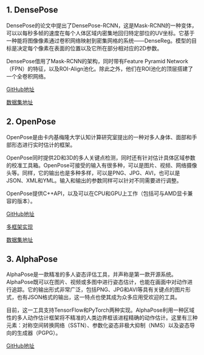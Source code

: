 ## 1. DensePose

DensePose的论文中提出了DensePose-RCNN，这是Mask-RCNN的一种变体，可以以每秒多帧的速度在每个人体区域内密集地回归特定部位的UV坐标。它基于一种能将图像像素通过卷积网络映射到密集网格的系统——DenseReg。模型的目标是决定每个像素在表面的位置以及它所在部分相对应的2D参数。

DensePose借用了Mask-RCNN的架构，同时带有Feature Pyramid Network（FPN）的特征，以及ROI-Align池化。除此之外，他们在ROI池化的顶层搭建了一个全卷积网络。

[GitHub地址](https://github.com/facebookresearch/Densepose)

[数据集地址](https://github.com/facebookresearch/DensePose/blob/master/INSTALL.md#fetch-densepose-data)

## 2. OpenPose

OpenPose是由卡内基梅隆大学认知计算研究室提出的一种对多人身体、面部和手部形态进行实时估计的框架。

OpenPose同时提供2D和3D的多人关键点检测，同时还有针对估计具体区域参数的校准工具箱。OpenPose可接受的输入有很多种，可以是图片、视频、网络摄像头等。同样，它的输出也是多种多样，可以是PNG、JPG、AVI，也可以是JSON、XML和YML。输入和输出的参数同样可以针对不同需要进行调整。

OpenPose提供C++API，以及可以在CPU和GPU上工作（包括可与AMD显卡兼容的版本）。

[GitHub地址](https://github.com/CMU-Perceptual-Computing-Lab/openpose)

[多框架实现](https://github.com/ZheC/Realtime_Multi-Person_Pose_Estimation)

[数据集地址](http://domedb.perception.cs.cmu.edu/)



## 3. AlphaPose

AlphaPose是一款精准的多人姿态评估工具，并声称是第一款开源系统。AlphaPose既可以在图片、视频或多图中进行姿态估计，也能在画面中对动作进行追踪。它的输出形式非常广泛，包括PNG、JPG和AVI等具有关键点的图片形式，也有JSON格式的输出，这一特点也使其成为众多应用受欢迎的工具。

目前，这一工具支持TensorFlow和PyTorch两种实现。AlphaPose利用一种区域性的多人动作估计框架将不精准的人类边界框该进程精确的动作估计。这里有三种元素：对称空间转换网络（SSTN）、参数化姿态非极大抑制（NMS）以及姿态导向的生成器（PGPG）。

[GitHub地址](https://github.com/MVIG-SJTU/AlphaPose)